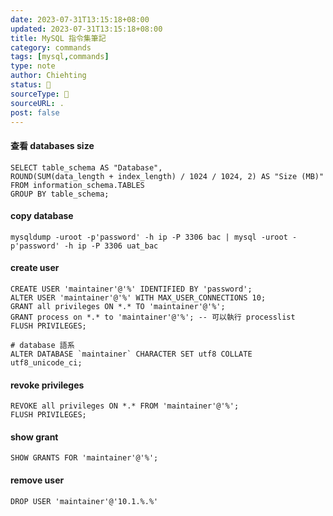 ```yaml
---
date: 2023-07-31T13:15:18+08:00
updated: 2023-07-31T13:15:18+08:00
title: MySQL 指令集筆記
category: commands
tags: [mysql,commands]
type: note
author: Chiehting
status: 🌱
sourceType: 📜️
sourceURL: .
post: false
---
```


#### 查看 databases size

```mysql
SELECT table_schema AS "Database", 
ROUND(SUM(data_length + index_length) / 1024 / 1024, 2) AS "Size (MB)" 
FROM information_schema.TABLES 
GROUP BY table_schema;
```

#### copy database

```base
mysqldump -uroot -p'password' -h ip -P 3306 bac | mysql -uroot -p'password' -h ip -P 3306 uat_bac
```

#### create user

```mysql
CREATE USER 'maintainer'@'%' IDENTIFIED BY 'password';
ALTER USER 'maintainer'@'%' WITH MAX_USER_CONNECTIONS 10;
GRANT all privileges ON *.* TO 'maintainer'@'%';
GRANT process on *.* to 'maintainer'@'%'; -- 可以執行 processlist
FLUSH PRIVILEGES;

# database 語系
ALTER DATABASE `maintainer` CHARACTER SET utf8 COLLATE utf8_unicode_ci;
```

#### revoke privileges

```mysql
REVOKE all privileges ON *.* FROM 'maintainer'@'%';
FLUSH PRIVILEGES;
```

#### show grant

```mysql
SHOW GRANTS FOR 'maintainer'@'%';
```

#### remove user

```mysql
DROP USER 'maintainer'@'10.1.%.%'
```

